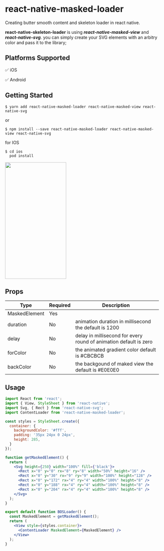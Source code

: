 # react-native-masked-loader

Creating butter smooth content and skeleton loader in react native.

**react-native-skeleton-loader** is using ***react-native-masked-view*** and ***react-native-svg***.
you can simply create your SVG elements with an arbitry color and pass it to the library;

## Platforms Supported

:white_check_mark: iOS

:white_check_mark: Android


## Getting Started

```
$ yarn add react-native-masked-loader react-native-masked-view react-native-svg
```

or

```
$ npm install --save react-native-masked-loader react-native-masked-view react-native-svg
```

for IOS

```
$ cd ios
  pod install
```

<img src="https://github.com/salmansalary/react-native-masked-loader/blob/master/preview.gif" width="200" height="380">

## Props

| Type          | Required | Description                                                       |
|---------------|----------|-------------------------------------------------------------------|
| MaskedElement | Yes      |                                                                   |
| duration      | No       | animation duration in millisecond the default is 1200             |
| delay         | No       | delay in millisecond for every round of animation default is zero |
| forColor      | No       | the animated gradient color default is #CBCBCB                    |
| backColor     | No       | the backgound of maked view the default is #E0E0E0                |


## Usage

```jsx
import React from 'react';
import { View, StyleSheet } from 'react-native';
import Svg, { Rect } from 'react-native-svg';
import ContentLoader from 'react-native-masked-loader';

const styles = StyleSheet.create({
  container: {
    backgroundColor: '#fff',
    padding: '35px 24px 0 24px',
    height: 285,
  }
});

function getMaskedElement() {
  return (
    <Svg height={250} width="100%" fill={'black'}>
      <Rect x="0" y="0" rx="8" ry="8" width="50%" height="16" />
      <Rect x="0" y="30" rx="9" ry="9" width="100%" height="128" />
      <Rect x="0" y="172" rx="4" ry="4" width="100%" height="8" />
      <Rect x="0" y="188" rx="4" ry="4" width="100%" height="8" />
      <Rect x="0" y="204" rx="4" ry="4" width="100%" height="8" />
    </Svg>
  );
}

export default function BOSLoader() {
  const MaskedElement = getMaskedElement();
  return (
    <View style={styles.container}>
      <ContentLoader MaskedElement={MaskedElement} />
    </View>
  );
}

```
